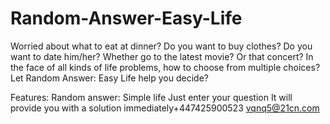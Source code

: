 # Random-Answer-Easy-Life
Worried about what to eat at dinner?
Do you want to buy clothes?
Do you want to date him/her?
Whether go to the latest movie? Or that concert?
In the face of all kinds of life problems, how to choose from multiple choices?
Let Random Answer: Easy Life help you decide?

Features:
Random answer: Simple life
Just enter your question
It will provide you with a solution immediately+447425900523 vqnq5@21cn.com

